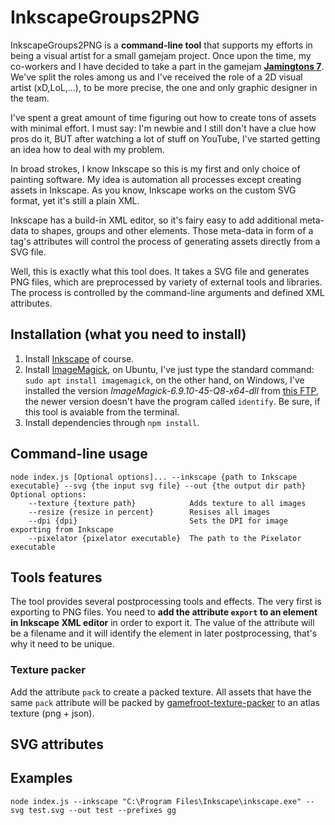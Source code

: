 # InkscapeGroups2PNG

InkscapeGroups2PNG is a **command-line tool** that supports my efforts in being a visual artist for a small gamejam project.
Once upon the time, my co-workers and I have decided to take a part in the gamejam [**Jamingtons 7**](https://itch.io/jam/jamingtons7).
We've split the roles among us and I've received the role of a 2D visual artist (xD,LoL,...), to be more precise, 
the one and only graphic designer in the team.

I've spent a great amount of time figuring out how to create tons of assets with minimal effort. I must say: 
I'm newbie and I still don't have a clue how pros do it, BUT after watching a lot of stuff on YouTube, 
I've started getting an idea how to deal with my problem.

In broad strokes, I know Inkscape so this is my first and only choice of painting software. My idea is automation all processes 
except creating assets in Inkscape. As you know, Inkscape works on the custom SVG format, yet it's still a plain XML.

Inkscape has a build-in XML editor, so it's fairy easy to add additional meta-data to shapes, groups and other elements.
Those meta-data in form of a tag's attributes will control the process of generating assets directly from a SVG file. 

Well, this is exactly what this tool does. It takes a SVG file and generates PNG files,
which are preprocessed by variety of external tools and libraries. The process is controlled by the command-line arguments and 
defined XML attributes.

## Installation (what you need to install)
1. Install [Inkscape](https://inkscape.org/) of course.
1. Install [ImageMagick](http://www.imagemagick.org/), on Ubuntu, I've just type the standard command: `sudo apt install imagemagick`, 
on the other hand, on Windows, I've installed the version _ImageMagick-6.9.10-45-Q8-x64-dll_ from [this FTP](ftp://ftp.imagemagick.org/pub/ImageMagick/binaries/), 
the newer version doesn't have the program called `identify`. Be sure, if this tool is avaiable from the terminal. 
1. Install dependencies through `npm install`.

## Command-line usage
```
node index.js [Optional options]... --inkscape {path to Inkscape executable} --svg {the input svg file} --out {the output dir path}
Optional options:
    --texture {texture path}            Adds texture to all images
    --resize {resize in percent}        Resises all images
    --dpi {dpi}                         Sets the DPI for image exporting from Inkscape
    --pixelator {pixelator executable}  The path to the Pixelator executable
```

## Tools features

The tool provides several postprocessing tools and effects. The very first is exporting to PNG files.
You need to **add the attribute `export` to an element in Inkscape XML editor** in order to export it. 
The value of the attribute will be a filename and it will identify the element in later postprocessing, that's why it need to be unique.

### Texture packer
Add the attribute `pack` to create a packed texture. All assets that have the same `pack` attribute will be packed 
by [gamefroot-texture-packer](https://github.com/Gamefroot/Gamefroot-Texture-Packer) to an atlas texture (png + json).

## SVG attributes

## Examples

```
node index.js --inkscape "C:\Program Files\Inkscape\inkscape.exe" --svg test.svg --out test --prefixes gg
```

